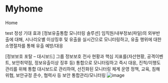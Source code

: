 # Myhome
Home

test
정성 기대 효과
  [정보유출통합 모니터링 솔루션] 
임직원/내부정보(파일)의 외부반출에 대해, 시나리오별 이상징후 및 유출을 실시간으로 모니터링하고, 유출 행위에 대한 소명절차를 통해 유출 예방/대응

  [정보보호 포탈 – 대시보드]
그룹 정보보호 전사 현황과 핵심 지표를(자산현황, 공격이벤트, 보안취약점, 정보유출이상 징후 등) 통합으로 모니터링하고 즉시 대응, 진척/이행도 관리를 위해 통합 대시보드로 관리하여, 선진화된 모니터링 체계 운영 
정책, 교육, 침해위협, 보안규정 준수, 협력사 등 보안 통합관리/모니터링
![image](https://github.com/user-attachments/assets/0f1c6d0d-cc24-4ce1-8b71-eb034c442b6c)

